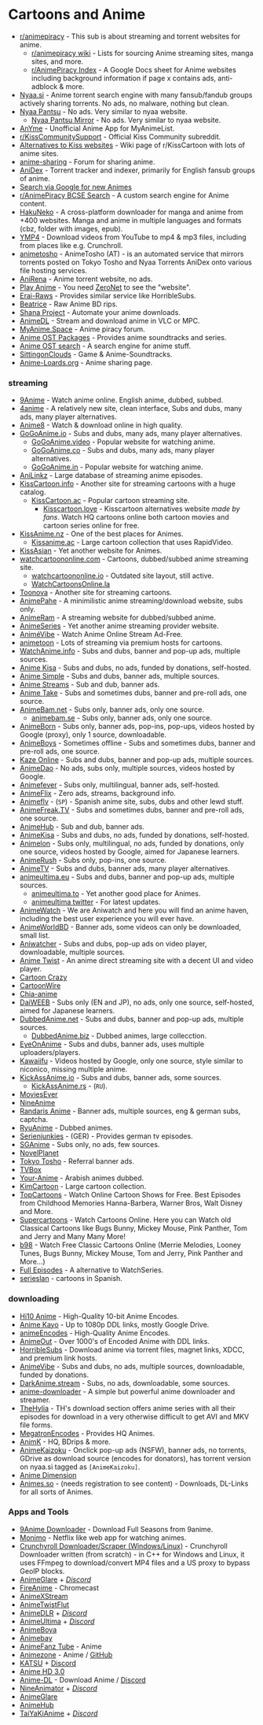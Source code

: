 # Cartoons and Anime

* [r/animepiracy](https://www.reddit.com/r/animepiracy) - This sub is about streaming and torrent websites for anime.
  * [r/animepiracy wiki](https://www.reddit.com/r/animepiracy/wiki/index) - Lists for sourcing Anime streaming sites, manga sites, and more.
  * [r/AnimePiracy Index](https://docs.zoho.com.au/sheet/open/stzn58acc24611fea414e8901724ff4510fe8/sheets/Anime/ranges/A1) - A Google Docs sheet for Anime websites including background information if page x contains ads, anti-adblock & more.
* [Nyaa.si](https://nyaa.si/) - Anime torrent search engine with many fansub/fandub groups actively sharing torrents. No ads, no malware, nothing but clean.
* [Nyaa Pantsu](https://nyaa.net/) - No ads. Very similar to nyaa website.
  * [Nyaa Pantsu Mirror](https://nyaa.pt/) - No ads. Very similar to nyaa website.
* [AnYme](https://github.com/zunjae/anYme) - Unofficial Anime App for MyAnimeList.
* [r/KissCommunitySupport](https://reddit.com/r/KissCommunitySupport) - Official Kiss Community subreddit.
* [Alternatives to Kiss websites](https://www.removeddit.com/r/KissCartoon/wiki/alternatives) - Wiki page of r/KissCartoon with lots of anime sites.
* [anime-sharing](http://www.anime-sharing.com/forum/) - Forum for sharing anime.
* [AniDex](https://anidex.info) - Torrent tracker and indexer, primarily for English fansub groups of anime.
* [Search via Google for new Animes](https://cse.google.com/cse?cx=006516753008110874046:osnah6w0yw8)
* [r/AnimePiracy BCSE Search](https://ui.customsearch.ai/hosted-page?customconfig=12619b8a-0cac-4a38-b20b-04c79ddb616d\&version=latest\&market=en-US\&q=) - A custom search engine for Anime content.
* [HakuNeko](https://github.com/manga-download/hakuneko) - A cross-platform downloader for manga and anime from +400 websites. Manga and anime in multiple languages and formats (cbz, folder with images, epub).
* [YMP4](https://ymp4.download/) - Download videos from YouTube to mp4 & mp3 files, including from places like e.g. Crunchroll.
* [animetosho](https://animetosho.org/) - AnimeTosho (AT) - is an automated service that mirrors torrents posted on Tokyo Tosho and Nyaa Torrents AniDex onto various file hosting services.
* [AniRena](https://www.anirena.com/) - Anime torrent website, no ads.
* [Play Anime](http://127.0.0.1:43110/1AnimePihDhcbVdK1nvnbSEtH4oKU8RAYG/) - You need [ZeroNet](https://zeronet.io/) to see the "website".
* [Erai-Raws](https://www.erai-raws.info/) - Provides similar service like HorribleSubs.
* [Beatrice](https://beatrice-raws.org/) - Raw Anime BD rips.
* [Shana Project](https://www.shanaproject.com/) - Automate your anime downloads.
* [AnimeDL](https://archive.org/details/animedl4.0\_202004) - Stream and download anime in VLC or MPC.
* [MyAnime.Space](https://myanime.space/) - Anime piracy forum.
* [Anime OST Packages](http://koe.anime-sharing.com/Packlist/) - Provides anime soundtracks and series.
* [Anime OST search](https://themes.moe/) - A search engine for anime stuff.
* [SittingonClouds](https://www.sittingonclouds.net/) - Game & Anime-Soundtracks.
* [Anime-Loards.org](ttps://www.anime-loads.org) - Anime sharing page.

### streaming

* [9Anime](https://9anime.to) - Watch anime online. English anime, dubbed, subbed.
* [4anime](https://4anime.to/) - A relatively new site, clean interface, Subs and dubs, many ads, many player alternatives.
* [Anime8](https://anime8.me/) - Watch & download online in high quality.
* [GoGoAnime.io](https://www18.gogoanime.io/) - Subs and dubs, many ads, many player alternatives.
  * [GoGoAnime.video](https://www2.gogoanime.video/) - Popular website for watching anime.
  * [GoGoAnime.co](https://gogoanimes.co/) - Subs and dubs, many ads, many player alternatives.
  * [GoGoAnime.in](https://www3.gogoanime.in/) - Popular website for watching anime.
* [AniLinkz](https://anilinkz.to/) - Large database of streaming anime episodes.
* [KissCartoon.info](https://kisscartoon.info) - Another site for streaming cartoons with a huge catalog.
  * [KissCartoon.ac](https://kisscartoon.ac/) - Popular cartoon streaming site.
    * [Kisscartoon.love](https://www1.kisscartoon.love/) - Kisscartoon alternatives website _made by fans_. Watch HQ cartoons online both cartoon movies and cartoon series online for free.
* [KissAnime.nz](http://kissanime.nz/) - One of the best places for Animes.
  * [Kissanime.ac](https://kissanime.ac/) - Large cartoon collection that uses RapidVideo.
* [KissAsian](http://kissasian.ch/) - Yet another website for Animes.
* [watchcartoononline.com](https://www.watchcartoononline.com/) - Cartoons, dubbed/subbed anime streaming site.
  * [watchcartoononline.io](https://www.watchcartoononline.io/) - Outdated site layout, still active.
  * [WatchCartoonsOnline.la](https://watchcartoonsonline.la/)
* [Toonova](http://www.toonova.net/) - Another site for streaming cartoons.
* [AnimePahe](https://animepahe.com/) - A minimilistic anime streaming/download website, subs only.
* [AnimeRam](https://ww2.animeram.cc/) - A streaming website for dubbed/subbed anime.
* [AnimeSeries](https://animeseries.co/) - Yet another anime streaming provider website.
* [AniméVibe](http://animevibe.tv/) - Watch Anime Online Stream Ad-Free.
* [animetoon](http://www.animetoon.org/) - Lots of streaming via premium hosts for cartoons.
* [WatchAnime.info](https://www9.watchanime.info/) - Subs and dubs, banner and pop-up ads, multiple sources.
* [Anime Kisa](https://animekisa.tv/) - Subs and dubs, no ads, funded by donations, self-hosted.
* [Anime Simple](https://ww1.animesimple.com/) - Subs and dubs, banner ads, multiple sources.
* [Anime Streams](https://www.anime2you.de/streams/) - Sub and dub, banner ads.
* [Anime Take](https://animetake.tv/) - Subs and sometimes dubs, banner and pre-roll ads, one source.
* [AnimeBam.net](https://www.animebam.net/) - Subs only, banner ads, only one source.
  * [animebam.se](https://www.animebam.se/) - Subs only, banner ads, only one source.
* [AnimeBorn](http://www.animereborn.io/) - Subs only, banner ads, pop-ins, pop-ups, videos hosted by Google (proxy), only 1 source, downloadable.
* [AnimeBoys](https://animeboys.net/) - Sometimes offline - Subs and sometimes dubs, banner and pre-roll ads, one source.
* [Kaze Online](https://www.kaze-online.de/) - Subs and dubs, banner and pop-up ads, multiple sources.
* [AnimeDao](https://animedao.com/) - No ads, subs only, multiple sources, videos hosted by Google.
* [Animefever](https://www.animefever.tv/) - Subs only, multilingual, banner ads, self-hosted.
* [AnimeFlix](https://animeflix.io/nimeflix.io) - Zero ads, streams, background info.
* [Animeflv](https://animeflv.net/) - (`SP`) - Spanish anime site, subs, dubs and other lewd stuff.
* [AnimeFreak.TV](https://www.animefreak.tv/) - Subs and sometimes dubs, banner and pre-roll ads, one source.
* [AnimeHub](https://animehub.ac/) - Sub and dub, banner ads.
* [AnimeKisa](https://animekisa.com/) - Subs and dubs, no ads, funded by donations, self-hosted.
* [Animelon](https://animelon.com/) - Subs only, multilingual, no ads, funded by donations, only one source, videos hosted by Google, aimed for Japanese learners.
* [AnimeRush](https://www.animerush.tv/genres/) - Subs only, pop-ins, one source.
* [AnimeTV](https://animetv.ge/) - Subs and dubs, banner ads, many player alternatives.
* [animeultima.eu](https://animeultima.eu/) - Subs and dubs, banner and pop-up ads, multiple sources.
  * [animeultima.to](https://www1.animeultima.to/) - Yet another good place for Animes.
  * [animeultima twitter](https://twitter.com/animeultimav2?lang=en) - For latest updates.
* [AnimeWatch](https://aniwatch.me/) - We are Aniwatch and here you will find an anime haven, including the best user experience you will ever have.
* [AnimeWorldBD](https://animeworldbd.com/) - Banner ads, some videos can only be downloaded, small list.
* [Aniwatcher](https://aniwatcher.com/) - Subs and dubs, pop-up ads on video player, downloadable, multiple sources.
* [Anime Twist](https://twist.moe/) - An anime direct streaming site with a decent UI and video player.
* [Cartoon Crazy](https://www.cartooncrazy.tv/)
* [CartoonWire](https://cartoonwire.to/)
* [Chia-anime](https://www2.chia-anime.cc/)
* [DaiWEEB](https://www.daiweeb.org/) - Subs only (EN and JP), no ads, only one source, self-hosted, aimed for Japanese learners.
* [DubbedAnime.net](https://ww5.dubbedanime.net/) - Subs and dubs, banner and pop-up ads, multiple sources.
  * [DubbedAnime.biz](https://dubbedanime.biz/) - Dubbed animes, large collecction.
* [EyeOnAnime](https://eyeonanime.tv/) - Subs and dubs, banner ads, uses multiple uploaders/players.
* [Kawaiifu](https://kawaiifu.com/) - Videos hosted by Google, only one source, style similar to niconico, missing multiple anime.
* [KickAssAnime.io](https://www11.kickassanime.io/) - Subs and dubs, banner ads, some sources.
  * [KickAssAnime.rs](https://www.kickassanime.rs/) - (`RU`).
* [MoviesEver](https://moviesever.com/)
* [NineAnime](https://www.nineanime.com/)
* [Randaris Anime](http://randaris.app) - Banner ads, multiple sources, eng & german subs, captcha.
* [RyuAnime](https://www4.ryuanime.com/) - Dubbed animes.
* [Serienjunkies](http://serienjunkies.org/) - (GER) - Provides german tv episodes.
* [SGAnime](https://sganime.org/) - Subs only, no ads, few sources.
* [NovelPlanet](http://novelplanet.com/)
* [Tokyo Tosho](https://www.tokyotosho.info/) - Referral banner ads.
* [TVBox](https://tvbox.unblocked.gdn/)
* [Your-Anime](https://www.your-anime.com/) - Arabish animes dubbed.
* [KimCartoon](https://kimcartoon.co/) - Large cartoon collection.
* [TopCartoons](https://www.topcartoons.tv/) - Watch Online Cartoon Shows for Free. Best Episodes from Childhood Memories Hanna-Barbera, Warner Bros, Walt Disney and More.
* [Supercartoons](https://www.supercartoons.net/) - Watch Cartoons Online. Here you can Watch old Classical Cartoons like Bugs Bunny, Mickey Mouse, Pink Panther, Tom and Jerry and Many Many More!
* [b98](https://www.b98.tv/) - Watch Free Classic Cartoons Online (Merrie Melodies, Looney Tunes, Bugs Bunny, Mickey Mouse, Tom and Jerry, Pink Panther and More...)
* [Full Episodes](http://fullepisodes.biz/) - A alternative to WatchSeries.
* [serieslan](https://serieslan.com/) - cartoons in Spanish.

### downloading

* [Hi10 Anime](https://hi10anime.com/) - High-Quality 10-bit Anime Encodes.
* [Anime Kayo](https://animekayo.com/) - Up to 1080p DDL links, mostly Google Drive.
* [animeEncodes](https://www.animencodes.com/) - High-Quality Anime Encodes.
* [AnimeOut](https://www.animeout.xyz/) - Over 1000's of Encoded Anime with DDL links.
* [HorribleSubs](https://horriblesubs.info/) - Download anime via torrent files, magnet links, XDCC, and premium link hosts.
* [AnimeVibe](https://animevibe.xyz/) - Subs and dubs, no ads, multiple sources, downloadable, funded by donations.
* [DarkAnime.stream](https://darkanime.stream/) - Subs, no ads, downloadable, some sources.
* [anime-downloader](https://github.com/vn-ki/anime-downloader) - A simple but powerful anime downloader and streamer.
* [TheHylia](https://anime.thehylia.com/) - TH's download section offers anime series with all their episodes for download in a very otherwise difficult to get AVI and MKV file forms.
* [MegatronEncodes](https://www.megatronencodes.com/) - Provides HQ Animes.
* [AnimK](https://animk.info/) - HQ, BDrips & more.
* [AnimeKaizoku](https://animekaizoku.com/) - Onclick pop-up ads (NSFW), banner ads, no torrents, GDrive as download source (encodes for donators), has torrent version on nyaa.si tagged as `[AnimeKaizoku]`.
* [Anime Dimension](https://animedimension.me/)
* [Animes.so](https://www.animes.so) - (needs registration to see content) - Downloads, DL-Links for all sorts of Animes.

### Apps and Tools

* [9Anime Downloader](https://anonembed.xyz/9anime/) - Download Full Seasons from 9anime.
* [Monimo](https://monimoapp.netlify.com/) - Netflix like web app for watching animes.
* [Crunchyroll Downloader/Scraper (Windows/Linux)](https://github.com/ThePBone/CrunchyrollDownloader#crunchyroll-scraper) - Crunchyroll Downloader written (from scratch) - in C++ for Windows and Linux, it uses FFmpeg to download/convert MP4 files and a US proxy to bypass GeoIP blocks.
* [AnimeGlare](https://animeglare.xyz/) + [_Discord_](https://discord.gg/tN8hDNd)
* [FireAnime](https://github.com/XenTeckzX/FireAnime) - Chromecast
* [AnimeXStream](https://github.com/mukul500/AnimeXStream/)
* [AnimeTwistFlut](https://github.com/simrat39/AnimeTwistFlut/releases)
* [AnimeDLR](https://cyberneticlifeform.wixsite.com/cylonu87/animedlr) + [_Discord_](https://discord.com/invite/wKxRqKc)
* [AnimeUltima](https://www1.animeultima.to/app) + [_Discord_](https://discord.gg/T3sDrtf)
* [AnimeBoya](https://github.com/Tu2l/AnimeBoya)
* [Animebay](https://animebay.tech/)
* [AnimeFanz Tube](https://apkpure.com/anime-fanz-tube/com.animefanzapp.tube) - Anime
* [Animezone](https://animezone.info/) - Anime / [GitHub](https://github.com/spyderbibek/Anime-Zone)
* [KATSU](https://katsu.pw/) + [Discord](https://discord.gg/gjcy6MQ)
* [Anime HD 3.0](https://archive.org/details/anime-hd.-3.0)
* [Anime-DL](https://github.com/sharn25/Anime-DL-Android-Verison) - Download Anime / [Discord](https://discord.gg/Ee3fegN)
* [NineAnimator](https://nineanimator.marcuszhou.com/) + [_Discord_](https://discord.gg/dzTVzeW)
* [AnimeGlare](https://apps.apple.com/us/app/animeglare/id1472011019)
* [AnimeHub](https://apps.apple.com/ca/app/animehub-an-anime-fan-haven/id882620151)
* [TaiYaKiAnime](https://github.com/Michael24884/TaiYaKiAnime) + [_Discord_](https://discord.com/invite/8fzmNSB)

